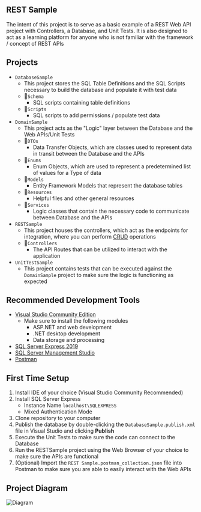 ## REST Sample

The intent of this project is to serve as a basic example of a REST Web API project with Controllers, a Database, and Unit Tests. It is also designed to act as a learning platform for anyone who is not familiar with the framework / concept of REST APIs

## Projects

- `DatabaseSample`
	- This project stores the SQL Table Definitions and the SQL Scripts necessary to build the database and populate it with test data
	- :file_folder:`Schema`
		- SQL scripts containing table definitions
	- :file_folder:`Scripts`
		- SQL scripts to add permissions / populate test data
- `DomainSample`
	- This project acts as the "Logic" layer between the Database and the Web APIs/Unit Tests
	- :file_folder:`DTOs`
		- Data Transfer Objects, which are classes used to represent data in transit between the Database and the APIs
	- :file_folder:`Enums`
		- Enum Objects, which are used to represent a predetermined list of values for a Type of data
	- :file_folder:`Models`
		- Entity Framework Models that represent the database tables
	- :file_folder:`Resources`
		- Helpful files and other general resources
	- :file_folder:`Services`
		- Logic classes that contain the necessary code to communicate between Database and the APIs
- `RESTSample`
	- This project houses the controllers, which act as the endpoints for integration, where you can perform [CRUD](https://developer.mozilla.org/en-US/docs/Glossary/CRUD) operations
	- :file_folder:`Controllers`
		- The API Routes that can be utilized to interact with the application
- `UnitTestSample`
	- This project contains tests that can be executed against the `DomainSample` project to make sure the logic is functioning as expected


## Recommended Development Tools

- [Visual Studio Community Edition](https://visualstudio.microsoft.com/vs/community/)
	- Make sure to install the following modules
		- ASP.NET and web development
		- .NET desktop development
		- Data storage and processing
- [SQL Server Express 2019](https://www.microsoft.com/en-us/sql-server/sql-server-downloads)
- [SQL Server Management Studio](https://docs.microsoft.com/en-us/sql/ssms/download-sql-server-management-studio-ssms?view=sql-server-ver15)
- [Postman](https://www.postman.com/)

## First Time Setup

1. Install IDE of your choice (Visual Studio Community Recommended)
2. Install SQL Server Express
	- Instance Name `localhost\SQLEXPRESS`
	- Mixed Authentication Mode
3. Clone repository to your computer
4. Publish the database by double-clicking the `DatabaseSample.publish.xml` file in Visual Studio and clicking **Publish**
5. Execute the Unit Tests to make sure the code can connect to the Database
6. Run the RESTSample project using the Web Browser of your choice to make sure the APIs are functional
7. (Optional) Import the `REST Sample.postman_collection.json` file into Postman to make sure you are able to easily interact with the Web APIs

## Project Diagram

![Diagram](https://user-images.githubusercontent.com/12040012/156093648-1647c451-481a-42ab-87ba-938f44d17252.png)
